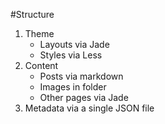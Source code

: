 #Structure

1. Theme
    - Layouts via Jade
    - Styles via Less
2. Content
    - Posts via markdown
    - Images in folder
    - Other pages via Jade
3. Metadata via a single JSON file